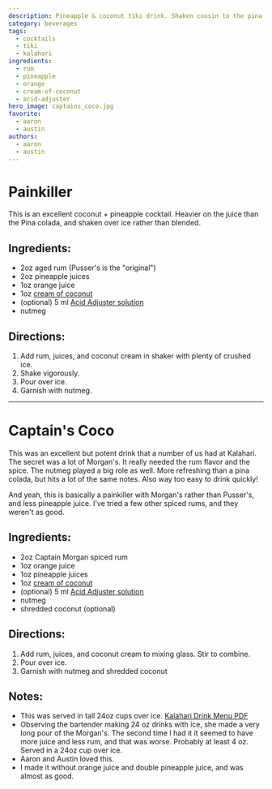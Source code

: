 ```yaml
---
description: Pineapple & coconut tiki drink. Shaken cousin to the pina colada.
category: beverages
tags:
  - cocktails
  - tiki
  - kalahari
ingredients:
  - rum
  - pineapple
  - orange
  - cream-of-coconut
  - acid-adjuster
hero_image: captains_coco.jpg
favorite:
  - aaron
  - austin
authors:
  - aaron
  - austin
---
```


# Painkiller

This is an excellent coconut + pineapple cocktail. Heavier on the juice than the Pina colada, and shaken over ice rather than blended.

## Ingredients:

- 2oz aged rum (Pusser's is the "original")
- 2oz pineapple juices
- 1oz orange juice 
- 1oz [cream of coconut](./Cocktail-Ingredients.html#cream-of-coconut)
- (optional) 5 ml [Acid Adjuster solution](./Cocktail-Ingredients.html#acid-adjuster)
- nutmeg

## Directions:

1. Add rum, juices, and coconut cream in shaker with plenty of crushed ice.
2. Shake vigorously.
3. Pour over ice.
4. Garnish with nutmeg.

* * *

# Captain's Coco 

This was an excellent but potent drink that a number of us had at Kalahari. The secret was a lot of Morgan's. It really needed the rum flavor and the spice. The nutmeg played a big role as well. More refreshing than a pina colada, but hits a lot of the same notes. Also way too easy to drink quickly!

And yeah, this is basically a painkiller with Morgan's rather than Pusser's, and less pineapple juice. I've tried a few other spiced rums, and they weren't as good.

## Ingredients:

- 2oz Captain Morgan spiced rum
- 1oz orange juice 
- 1oz pineapple juices
- 1oz [cream of coconut](./Cocktail-Ingredients.html#cream-of-coconut)
- (optional) 5 ml [Acid Adjuster solution](./Cocktail-Ingredients.html#acid-adjuster)
- nutmeg
- shredded coconut (optional)

## Directions:

1. Add rum, juices, and coconut cream to mixing glass. Stir to combine.
2. Pour over ice.
3. Garnish with nutmeg and shredded coconut

## Notes: 

- This was served in tall 24oz cups over ice. [Kalahari Drink Menu PDF](https://www.kalahariresorts.com/media/lepayhnz/pa-cabana-drink-menu-115x11-050624_.pdf)
- Observing the bartender making 24 oz drinks with ice, she made a very long pour of the Morgan's. The second time I had it it seemed to have more juice and less rum, and that was worse. Probably at least 4 oz. Served in a 24oz cup over ice. 
- Aaron and Austin loved this.
- I made it without orange juice and double pineapple juice, and was almost as good.
